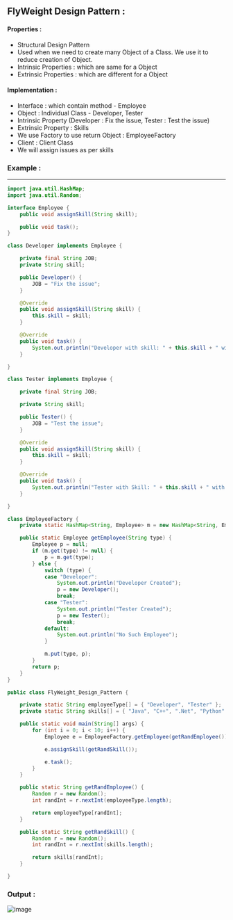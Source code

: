 ## FlyWeight Design Pattern :

#### Properties :

- Structural Design Pattern
- Used when we need to create many Object of a Class. We use it to reduce creation of Object. 
- Intrinsic Properties : which are same for a Object
- Extrinsic Properties : which are different for a Object


#### Implementation :

- Interface : which contain method - Employee
- Object : Individual Class - Developer, Tester
- Intrinsic Property (Developer : Fix the issue, Tester : Test the issue)
- Extrinsic Property : Skills
- We use Factory to use return Object : EmployeeFactory
- Client : Client Class
- We will assign issues as per skills


### Example :

-------------------------------------------------------------------------------------------------------------------------------------------------------


```java
import java.util.HashMap;
import java.util.Random;

interface Employee {
	public void assignSkill(String skill);

	public void task();
}

class Developer implements Employee {

	private final String JOB;
	private String skill;

	public Developer() {
		JOB = "Fix the issue";
	}

	@Override
	public void assignSkill(String skill) {
		this.skill = skill;
	}

	@Override
	public void task() {
		System.out.println("Developer with skill: " + this.skill + " with Job: " + JOB);
	}

}

class Tester implements Employee {

	private final String JOB;

	private String skill;

	public Tester() {
		JOB = "Test the issue";
	}

	@Override
	public void assignSkill(String skill) {
		this.skill = skill;
	}

	@Override
	public void task() {
		System.out.println("Tester with Skill: " + this.skill + " with Job: " + JOB);
	}

}

class EmployeeFactory {
	private static HashMap<String, Employee> m = new HashMap<String, Employee>();

	public static Employee getEmployee(String type) {
		Employee p = null;
		if (m.get(type) != null) {
			p = m.get(type);
		} else {
			switch (type) {
			case "Developer":
				System.out.println("Developer Created");
				p = new Developer();
				break;
			case "Tester":
				System.out.println("Tester Created");
				p = new Tester();
				break;
			default:
				System.out.println("No Such Employee");
			}

			m.put(type, p);
		}
		return p;
	}
}

public class FlyWeight_Design_Pattern {

	private static String employeeType[] = { "Developer", "Tester" };
	private static String skills[] = { "Java", "C++", ".Net", "Python" };

	public static void main(String[] args) {
		for (int i = 0; i < 10; i++) {
			Employee e = EmployeeFactory.getEmployee(getRandEmployee());

			e.assignSkill(getRandSkill());

			e.task();
		}
	}

	public static String getRandEmployee() {
		Random r = new Random();
		int randInt = r.nextInt(employeeType.length);

		return employeeType[randInt];
	}

	public static String getRandSkill() {
		Random r = new Random();
		int randInt = r.nextInt(skills.length);

		return skills[randInt];
	}

}

```


### Output :

![image](https://user-images.githubusercontent.com/23376002/177202741-35b6b2e1-c3d3-46db-b6f5-703f797e56e6.png)





